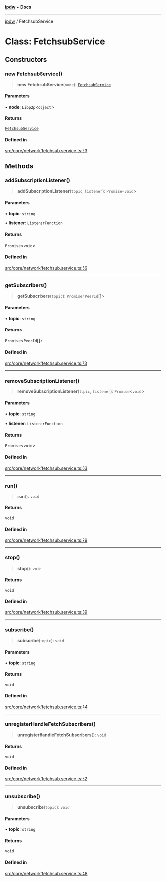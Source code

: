 [**ipdw**](../README.md) • **Docs**

***

[ipdw](../globals.md) / FetchsubService

# Class: FetchsubService

## Constructors

### new FetchsubService()

> **new FetchsubService**(`node`): [`FetchsubService`](FetchsubService.md)

#### Parameters

• **node**: `Libp2p`\<`object`\>

#### Returns

[`FetchsubService`](FetchsubService.md)

#### Defined in

[src/core/network/fetchsub.service.ts:23](https://github.com/ansi-code/ipdw/blob/ddce49f30075d034810cb5fb58d4bd8d0a9b98e6/src/core/network/fetchsub.service.ts#L23)

## Methods

### addSubscriptionListener()

> **addSubscriptionListener**(`topic`, `listener`): `Promise`\<`void`\>

#### Parameters

• **topic**: `string`

• **listener**: `ListenerFunction`

#### Returns

`Promise`\<`void`\>

#### Defined in

[src/core/network/fetchsub.service.ts:56](https://github.com/ansi-code/ipdw/blob/ddce49f30075d034810cb5fb58d4bd8d0a9b98e6/src/core/network/fetchsub.service.ts#L56)

***

### getSubscribers()

> **getSubscribers**(`topic`): `Promise`\<`PeerId`[]\>

#### Parameters

• **topic**: `string`

#### Returns

`Promise`\<`PeerId`[]\>

#### Defined in

[src/core/network/fetchsub.service.ts:73](https://github.com/ansi-code/ipdw/blob/ddce49f30075d034810cb5fb58d4bd8d0a9b98e6/src/core/network/fetchsub.service.ts#L73)

***

### removeSubscriptionListener()

> **removeSubscriptionListener**(`topic`, `listener`): `Promise`\<`void`\>

#### Parameters

• **topic**: `string`

• **listener**: `ListenerFunction`

#### Returns

`Promise`\<`void`\>

#### Defined in

[src/core/network/fetchsub.service.ts:63](https://github.com/ansi-code/ipdw/blob/ddce49f30075d034810cb5fb58d4bd8d0a9b98e6/src/core/network/fetchsub.service.ts#L63)

***

### run()

> **run**(): `void`

#### Returns

`void`

#### Defined in

[src/core/network/fetchsub.service.ts:29](https://github.com/ansi-code/ipdw/blob/ddce49f30075d034810cb5fb58d4bd8d0a9b98e6/src/core/network/fetchsub.service.ts#L29)

***

### stop()

> **stop**(): `void`

#### Returns

`void`

#### Defined in

[src/core/network/fetchsub.service.ts:39](https://github.com/ansi-code/ipdw/blob/ddce49f30075d034810cb5fb58d4bd8d0a9b98e6/src/core/network/fetchsub.service.ts#L39)

***

### subscribe()

> **subscribe**(`topic`): `void`

#### Parameters

• **topic**: `string`

#### Returns

`void`

#### Defined in

[src/core/network/fetchsub.service.ts:44](https://github.com/ansi-code/ipdw/blob/ddce49f30075d034810cb5fb58d4bd8d0a9b98e6/src/core/network/fetchsub.service.ts#L44)

***

### unregisterHandleFetchSubscribers()

> **unregisterHandleFetchSubscribers**(): `void`

#### Returns

`void`

#### Defined in

[src/core/network/fetchsub.service.ts:52](https://github.com/ansi-code/ipdw/blob/ddce49f30075d034810cb5fb58d4bd8d0a9b98e6/src/core/network/fetchsub.service.ts#L52)

***

### unsubscribe()

> **unsubscribe**(`topic`): `void`

#### Parameters

• **topic**: `string`

#### Returns

`void`

#### Defined in

[src/core/network/fetchsub.service.ts:48](https://github.com/ansi-code/ipdw/blob/ddce49f30075d034810cb5fb58d4bd8d0a9b98e6/src/core/network/fetchsub.service.ts#L48)
